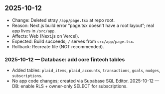 ## 2025-10-12
- Change: Deleted stray `/app/page.tsx` at repo root.
- Reason: Next.js build error “page.tsx doesn't have a root layout”; real app lives in `/src/app`.
- Affects: Web (Next.js on Vercel).
- Expected: Build succeeds; `/` serves from `src/app/page.tsx`.
- Rollback: Recreate file (NOT recommended).
### 2025-10-12 — Database: add core fintech tables
- Added tables: `plaid_items`, `plaid_accounts`, `transactions`, `goals`, `nudges`, `subscriptions`.
- No app code changes; created via Supabase SQL Editor.
2025-10-12 — DB: enable RLS + owner-only SELECT for subscriptions.

